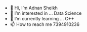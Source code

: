 - 👋 Hi, I’m Adnan Sheikh  
- 👀 I’m interested in ... Data Science  
- 🌱 I’m currently learning ... C++
- 📫 How to reach me 7394910236
      

<!---
Adnansheikh08/Adnansheikh08 is a ✨ special ✨ repository because its `README.md` (this file) appears on your GitHub profile.
You can click the Preview link to take a look at your changes.
--->
